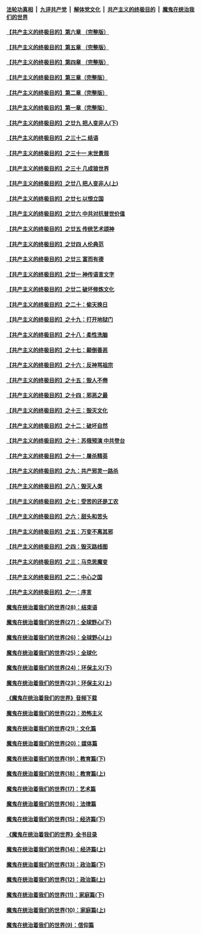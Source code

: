 

####  [法轮功真相](../../../../basic/blob/master/README.md?t=05110902) &nbsp;|&nbsp; [九评共产党](../../../../9ping.md/blob/master/README.md?t=05110902) &nbsp;|&nbsp; [解体党文化](../../../../jtdwh.md/blob/master/README.md?t=05110902)  &nbsp;|&nbsp; [共产主义的终极目的](../../../../gczydzjmd.md/blob/master/README.md?t=05110902) &nbsp;|&nbsp; [魔鬼在统治我们的世界](../../../../mgztzwmdsj.md/blob/master/README.md?t=05110902) 

#### [【共产主义的终极目的】第六章 （完整版）](../pages/nsc422/n11428913.md?t=05110902) 

#### [【共产主义的终极目的】第五章 （完整版）](../pages/nsc422/n11428912.md?t=05110902) 

#### [【共产主义的终极目的】第四章 （完整版）](../pages/nsc422/n11428907.md?t=05110902) 

#### [【共产主义的终极目的】第三章（完整版）](../pages/nsc422/n11428848.md?t=05110902) 

#### [【共产主义的终极目的】第二章（完整版）](../pages/nsc422/n11428831.md?t=05110902) 

#### [【共产主义的终极目的】第一章（完整版）](../pages/nsc422/n11417651.md?t=05110902) 

#### [【共产主义的终极目的】之廿九 把人变非人(下)](../pages/nsc422/n11344140.md?t=05110902) 

#### [【共产主义的终极目的】之三十二 结语](../pages/nsc422/n11360535.md?t=05110902) 

#### [【共产主义的终极目的】之三十一 末世景观](../pages/nsc422/n11351129.md?t=05110902) 

#### [【共产主义的终极目的】之三十 几成狼世界](../pages/nsc422/n11348280.md?t=05110902) 

#### [【共产主义的终极目的】之廿八 把人变非人(上)](../pages/nsc422/n11340492.md?t=05110902) 

#### [【共产主义的终极目的】之廿七 以恨立国](../pages/nsc422/n11336944.md?t=05110902) 

#### [【共产主义的终极目的】之廿六 中共对抗普世价值](../pages/nsc422/n11324785.md?t=05110902) 

#### [【共产主义的终极目的】之廿五 传统艺术颂神](../pages/nsc422/n11296396.md?t=05110902) 

#### [【共产主义的终极目的】之廿四 人伦典范](../pages/nsc422/n11296397.md?t=05110902) 

#### [【共产主义的终极目的】之廿三 富而有德](../pages/nsc422/n11283598.md?t=05110902) 

#### [【共产主义的终极目的】之廿一 神传语言文字](../pages/nsc422/n11263265.md?t=05110902) 

#### [【共产主义的终极目的】之廿二 破坏修炼文化](../pages/nsc422/n11245728.md?t=05110902) 

#### [【共产主义的终极目的】之二十：偷天换日](../pages/nsc422/n11238846.md?t=05110902) 

#### [【共产主义的终极目的】之十九：打开地狱门](../pages/nsc422/n11206376.md?t=05110902) 

#### [【共产主义的终极目的】之十八：柔性洗脑](../pages/nsc422/n11199994.md?t=05110902) 

#### [【共产主义的终极目的】之十七：颠倒善恶](../pages/nsc422/n11179782.md?t=05110902) 

#### [【共产主义的终极目的】之十六：反神骂祖宗](../pages/nsc422/n11166798.md?t=05110902) 

#### [【共产主义的终极目的】之十五：毁人不倦](../pages/nsc422/n11166792.md?t=05110902) 

#### [【共产主义的终极目的】之十四：邪恶之最](../pages/nsc422/n11150249.md?t=05110902) 

#### [【共产主义的终极目的】之十三：毁灭文化](../pages/nsc422/n11135227.md?t=05110902) 

#### [【共产主义的终极目的】之十二：破坏自然](../pages/nsc422/n11135214.md?t=05110902) 

#### [【共产主义的终极目的】之十：苏俄预演 中共登台](../pages/nsc422/n11118424.md?t=05110902) 

#### [【共产主义的终极目的】之十一：屠杀精英](../pages/nsc422/n11118442.md?t=05110902) 

#### [【共产主义的终极目的】之九：共产邪灵一路杀](../pages/nsc422/n11114139.md?t=05110902) 

#### [【共产主义的终极目的】之八：毁灭人类](../pages/nsc422/n11108503.md?t=05110902) 

#### [【共产主义的终极目的】之七：受苦的还是工农](../pages/nsc422/n11101809.md?t=05110902) 

#### [【共产主义的终极目的】之六：甜头和苦头](../pages/nsc422/n11096971.md?t=05110902) 

#### [【共产主义的终极目的】之五：万变不离其邪](../pages/nsc422/n11091285.md?t=05110902) 

#### [【共产主义的终极目的】之四：毁灭路线图](../pages/nsc422/n11086284.md?t=05110902) 

#### [【共产主义的终极目的】之三：马克思魔变](../pages/nsc422/n11061941.md?t=05110902) 

#### [【共产主义的终极目的】之二：中心之国](../pages/nsc422/n11047728.md?t=05110902) 

#### [【共产主义的终极目的】之一：序言](../pages/nsc422/n11086077.md?t=05110902) 

#### [魔鬼在统治着我们的世界(28)：结束语](../pages/nsc422/n10936246.md?t=05110902) 

#### [魔鬼在统治着我们的世界(27)：全球野心(下)](../pages/nsc422/n10928319.md?t=05110902) 

#### [魔鬼在统治着我们的世界(26)：全球野心(上)](../pages/nsc422/n10900318.md?t=05110902) 

#### [魔鬼在统治着我们的世界(25)：全球化](../pages/nsc422/n10788205.md?t=05110902) 

#### [魔鬼在统治着我们的世界(24)：环保主义(下)](../pages/nsc422/n10695307.md?t=05110902) 

#### [魔鬼在统治着我们的世界(23)：环保主义(上)](../pages/nsc422/n10688613.md?t=05110902) 

#### [《魔鬼在统治着我们的世界》音频下载](../pages/nsc422/n10635553.md?t=05110902) 

#### [魔鬼在统治着我们的世界(22)：恐怖主义](../pages/nsc422/n10614727.md?t=05110902) 

#### [魔鬼在统治着我们的世界(21)：文化篇](../pages/nsc422/n10597706.md?t=05110902) 

#### [魔鬼在统治着我们的世界(20)：媒体篇](../pages/nsc422/n10586579.md?t=05110902) 

#### [魔鬼在统治着我们的世界(19)：教育篇(下)](../pages/nsc422/n10564808.md?t=05110902) 

#### [魔鬼在统治着我们的世界(18)：教育篇(上)](../pages/nsc422/n10526970.md?t=05110902) 

#### [魔鬼在统治着我们的世界(17)：艺术篇](../pages/nsc422/n10499093.md?t=05110902) 

#### [魔鬼在统治着我们的世界(16)：法律篇](../pages/nsc422/n10485969.md?t=05110902) 

#### [魔鬼在统治着我们的世界(15)：经济篇(下)](../pages/nsc422/n10469975.md?t=05110902) 

#### [《魔鬼在统治着我们的世界》全书目录](../pages/nsc422/n10464261.md?t=05110902) 

#### [魔鬼在统治着我们的世界(14)：经济篇(上)](../pages/nsc422/n10457370.md?t=05110902) 

#### [魔鬼在统治着我们的世界(13)：政治篇(下)](../pages/nsc422/n10448270.md?t=05110902) 

#### [魔鬼在统治着我们的世界(12)：政治篇(上)](../pages/nsc422/n10444576.md?t=05110902) 

#### [魔鬼在统治着我们的世界(11)：家庭篇(下)](../pages/nsc422/n10440961.md?t=05110902) 

#### [魔鬼在统治着我们的世界(10)：家庭篇(上)](../pages/nsc422/n10435448.md?t=05110902) 

#### [魔鬼在统治着我们的世界(9)：信仰篇](../pages/nsc422/n10432159.md?t=05110902) 


